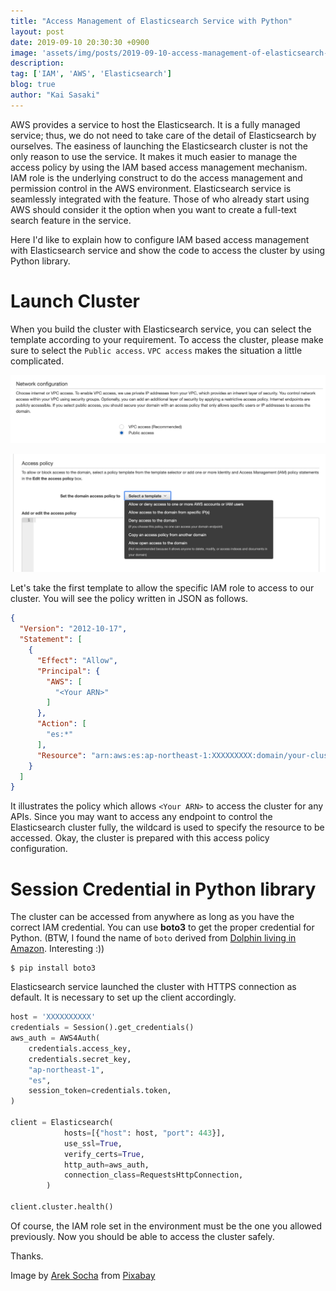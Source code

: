 ```yaml
---
title: "Access Management of Elasticsearch Service with Python"
layout: post
date: 2019-09-10 20:30:30 +0900
image: 'assets/img/posts/2019-09-10-access-management-of-elasticsearch-service-with-python/catch.jpg'
description:
tag: ['IAM', 'AWS', 'Elasticsearch']
blog: true
author: "Kai Sasaki"
---
```


AWS provides a service to host the Elasticsearch. It is a fully managed service; thus, we do not need to take care of the detail of Elasticsearch by ourselves.
The easiness of launching the Elasticsearch cluster is not the only reason to use the service. It makes it much easier to manage the access policy by using the IAM based access management mechanism. IAM role is the underlying construct to do the access management and permission control in the AWS environment. Elasticsearch service is seamlessly integrated with the feature. Those of who already start using AWS should consider it the option when you want to create a full-text search feature in the service.

Here I'd like to explain how to configure IAM based access management with Elasticsearch service and show the code to access the cluster by using Python library.

# Launch Cluster

When you build the cluster with Elasticsearch service, you can select the template according to your requirement. To access the cluster, please make sure to select the `Public access`. `VPC access` makes the situation a little complicated.

![network-configuration](assets/img/posts/2019-09-10-access-management-of-elasticsearch-service-with-python/network-configuration.png)

![access-policy](assets/img/posts/2019-09-10-access-management-of-elasticsearch-service-with-python/access-policy.png)

Let's take the first template to allow the specific IAM role to access to our cluster. You will see the policy written in JSON as follows.

```json
{
  "Version": "2012-10-17",
  "Statement": [
    {
      "Effect": "Allow",
      "Principal": {
        "AWS": [
          "<Your ARN>"
        ]
      },
      "Action": [
        "es:*"
      ],
      "Resource": "arn:aws:es:ap-northeast-1:XXXXXXXXX:domain/your-cluster-domain/*"
    }
  ]
}
```

It illustrates the policy which allows `<Your ARN>` to access the cluster for any APIs. Since you may want to access any endpoint to control the Elasticsearch cluster fully, the wildcard is used to specify the resource to be accessed. Okay, the cluster is prepared with this access policy configuration.

# Session Credential in Python library

The cluster can be accessed from anywhere as long as you have the correct IAM credential. You can use **boto3** to get the proper credential for Python.
(BTW, I found the name of `boto` derived from [Dolphin living in Amazon](https://github.com/boto/boto3/issues/1023). Interesting :))

```
$ pip install boto3
```

Elasticsearch service launched the cluster with HTTPS connection as default. It is necessary to set up the client accordingly.

```python
host = 'XXXXXXXXXX'
credentials = Session().get_credentials()
aws_auth = AWS4Auth(
    credentials.access_key,
    credentials.secret_key,
    "ap-northeast-1",
    "es",
    session_token=credentials.token,
)

client = Elasticsearch(
            hosts=[{"host": host, "port": 443}],
            use_ssl=True,
            verify_certs=True,
            http_auth=aws_auth,
            connection_class=RequestsHttpConnection,
        )

client.cluster.health()
```

Of course, the IAM role set in the environment must be the one you allowed previously. Now you should be able to access the cluster safely.

Thanks.


Image by <a href="https://pixabay.com/users/qimono-1962238/?utm_source=link-attribution&amp;utm_medium=referral&amp;utm_campaign=image&amp;utm_content=2114046">Arek Socha</a> from <a href="https://pixabay.com/?utm_source=link-attribution&amp;utm_medium=referral&amp;utm_campaign=image&amp;utm_content=2114046">Pixabay</a>